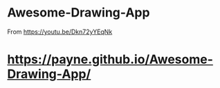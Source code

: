 # Awesome-Drawing-App
From https://youtu.be/Dkn72yYEqNk 


# https://payne.github.io/Awesome-Drawing-App/


